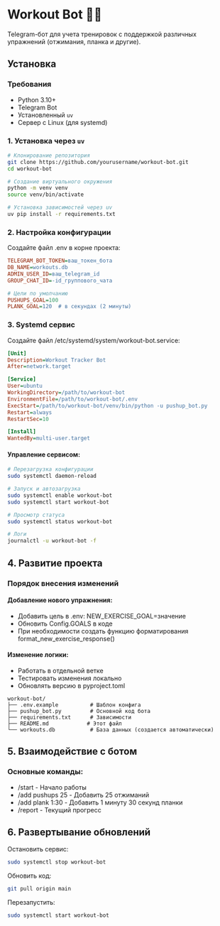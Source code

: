 # Workout Bot 🤖💪

Telegram-бот для учета тренировок с поддержкой различных упражнений (отжимания, планка и другие).

## Установка

### Требования
- Python 3.10+
- Telegram Bot
- Установленный `uv`
- Сервер с Linux (для systemd)

### 1. Установка через `uv`

```bash
# Клонирование репозитория
git clone https://github.com/yourusername/workout-bot.git
cd workout-bot

# Создание виртуального окружения
python -m venv venv
source venv/bin/activate

# Установка зависимостей через uv
uv pip install -r requirements.txt
```

### 2. Настройка конфигурации

Создайте файл .env в корне проекта:

```ini
TELEGRAM_BOT_TOKEN=ваш_токен_бота
DB_NAME=workouts.db
ADMIN_USER_ID=ваш_telegram_id
GROUP_CHAT_ID=-id_группового_чата

# Цели по умолчанию
PUSHUPS_GOAL=100
PLANK_GOAL=120  # в секундах (2 минуты)
```

### 3. Systemd сервис
Создайте файл /etc/systemd/system/workout-bot.service:
```ini
[Unit]
Description=Workout Tracker Bot
After=network.target

[Service]
User=ubuntu
WorkingDirectory=/path/to/workout-bot
EnvironmentFile=/path/to/workout-bot/.env
ExecStart=/path/to/workout-bot/venv/bin/python -u pushup_bot.py
Restart=always
RestartSec=10

[Install]
WantedBy=multi-user.target
```

#### Управление сервисом:
```bash
# Перезагрузка конфигурации
sudo systemctl daemon-reload

# Запуск и автозагрузка
sudo systemctl enable workout-bot
sudo systemctl start workout-bot

# Просмотр статуса
sudo systemctl status workout-bot

# Логи
journalctl -u workout-bot -f
```

## 4. Развитие проекта
### Порядок внесения изменений

#### Добавление нового упражнения:
- Добавить цель в .env: NEW_EXERCISE_GOAL=значение
- Обновить Config.GOALS в коде
- При необходимости создать функцию форматирования format_new_exercise_response()

#### Изменение логики:
- Работать в отдельной ветке
- Тестировать изменения локально
- Обновлять версию в pyproject.toml

```
workout-bot/
├── .env.example          # Шаблон конфига
├── pushup_bot.py         # Основной код бота
├── requirements.txt      # Зависимости
├── README.md            # Этот файл
└── workouts.db           # База данных (создается автоматически)
```

## 5. Взаимодействие с ботом
### Основные команды:
- /start - Начало работы
- /add pushups 25 - Добавить 25 отжиманий
- /add plank 1:30 - Добавить 1 минуту 30 секунд планки
- /report - Текущий прогресс


## 6. Развертывание обновлений

Остановить сервис:
```bash
sudo systemctl stop workout-bot
```

Обновить код:
```bash
git pull origin main
```

Перезапустить:
```bash
sudo systemctl start workout-bot
```